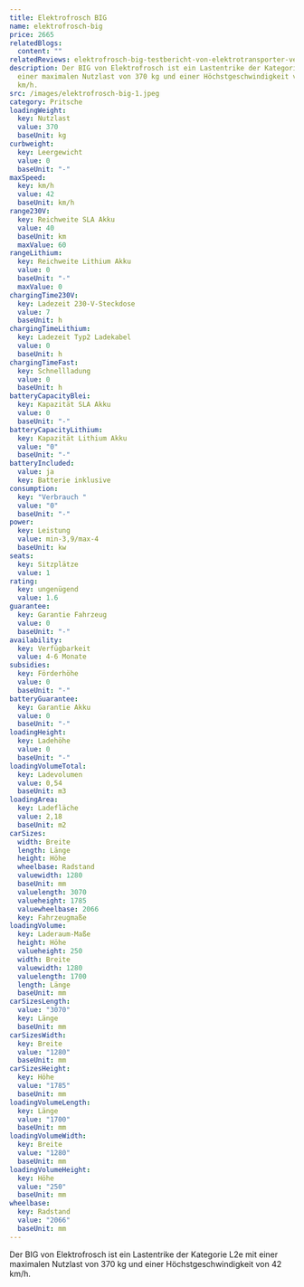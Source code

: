 ```yaml
---
title: Elektrofrosch BIG
name: elektrofrosch-big
price: 2665
relatedBlogs:
  content: ""
relatedReviews: elektrofrosch-big-testbericht-von-elektrotransporter-vergleich
description: Der BIG von Elektrofrosch ist ein Lastentrike der Kategorie L2e mit
  einer maximalen Nutzlast von 370 kg und einer Höchstgeschwindigkeit von 42
  km/h.
src: /images/elektrofrosch-big-1.jpeg
category: Pritsche
loadingWeight:
  key: Nutzlast
  value: 370
  baseUnit: kg
curbweight:
  key: Leergewicht
  value: 0
  baseUnit: "-"
maxSpeed:
  key: km/h
  value: 42
  baseUnit: km/h
range230V:
  key: Reichweite SLA Akku
  value: 40
  baseUnit: km
  maxValue: 60
rangeLithium:
  key: Reichweite Lithium Akku
  value: 0
  baseUnit: "-"
  maxValue: 0
chargingTime230V:
  key: Ladezeit 230-V-Steckdose
  value: 7
  baseUnit: h
chargingTimeLithium:
  key: Ladezeit Typ2 Ladekabel
  value: 0
  baseUnit: h
chargingTimeFast:
  key: Schnellladung
  value: 0
  baseUnit: h
batteryCapacityBlei:
  key: Kapazität SLA Akku
  value: 0
  baseUnit: "-"
batteryCapacityLithium:
  key: Kapazität Lithium Akku
  value: "0"
  baseUnit: "-"
batteryIncluded:
  value: ja
  key: Batterie inklusive
consumption:
  key: "Verbrauch "
  value: "0"
  baseUnit: "-"
power:
  key: Leistung
  value: min-3,9/max-4
  baseUnit: kw
seats:
  key: Sitzplätze
  value: 1
rating:
  key: ungenügend
  value: 1.6
guarantee:
  key: Garantie Fahrzeug
  value: 0
  baseUnit: "-"
availability:
  key: Verfügbarkeit
  value: 4-6 Monate
subsidies:
  key: Förderhöhe
  value: 0
  baseUnit: "-"
batteryGuarantee:
  key: Garantie Akku
  value: 0
  baseUnit: "-"
loadingHeight:
  key: Ladehöhe
  value: 0
  baseUnit: "-"
loadingVolumeTotal:
  key: Ladevolumen
  value: 0,54
  baseUnit: m3
loadingArea:
  key: Ladefläche
  value: 2,18
  baseUnit: m2
carSizes:
  width: Breite
  length: Länge
  height: Höhe
  wheelbase: Radstand
  valuewidth: 1280
  baseUnit: mm
  valuelength: 3070
  valueheight: 1785
  valuewheelbase: 2066
  key: Fahrzeugmaße
loadingVolume:
  key: Laderaum-Maße
  height: Höhe
  valueheight: 250
  width: Breite
  valuewidth: 1280
  valuelength: 1700
  length: Länge
  baseUnit: mm
carSizesLength:
  value: "3070"
  key: Länge
  baseUnit: mm
carSizesWidth:
  key: Breite
  value: "1280"
  baseUnit: mm
carSizesHeight:
  key: Höhe
  value: "1785"
  baseUnit: mm
loadingVolumeLength:
  key: Länge
  value: "1700"
  baseUnit: mm
loadingVolumeWidth:
  key: Breite
  value: "1280"
  baseUnit: mm
loadingVolumeHeight:
  key: Höhe
  value: "250"
  baseUnit: mm
wheelbase:
  key: Radstand
  value: "2066"
  baseUnit: mm
---
```

Der BIG von Elektrofrosch ist ein Lastentrike der Kategorie L2e mit einer maximalen Nutzlast von 370 kg und einer Höchstgeschwindigkeit von 42 km/h.